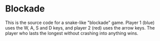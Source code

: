 # Blockade
This is the source code for a snake-like "blockade" game.
Player 1 (blue) uses the W, A, S and D keys, and player 2 (red) uses the arrow keys.
The player who lasts the longest without crashing into anything wins.
